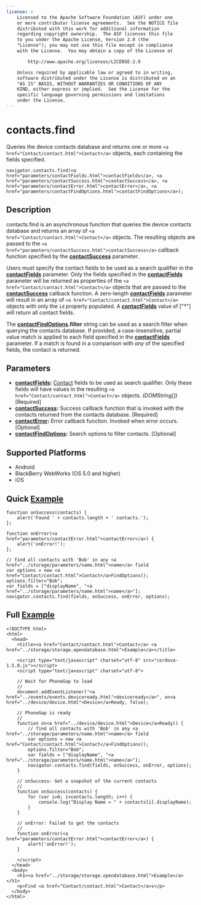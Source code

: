 ```yaml
---
license: >
    Licensed to the Apache Software Foundation (ASF) under one
    or more contributor license agreements.  See the NOTICE file
    distributed with this work for additional information
    regarding copyright ownership.  The ASF licenses this file
    to you under the Apache License, Version 2.0 (the
    "License"); you may not use this file except in compliance
    with the License.  You may obtain a copy of the License at

        http://www.apache.org/licenses/LICENSE-2.0

    Unless required by applicable law or agreed to in writing,
    software distributed under the License is distributed on an
    "AS IS" BASIS, WITHOUT WARRANTIES OR CONDITIONS OF ANY
    KIND, either express or implied.  See the License for the
    specific language governing permissions and limitations
    under the License.
---
```


contacts.find
=============

Queries the device contacts database and returns one or more `<a href="Contact/contact.html">Contact</a>` objects, each containing the fields specified.

    navigator.contacts.find(<a href="parameters/contactFields.html">contactFields</a>, <a href="parameters/contactSuccess.html">contactSuccess</a>, <a href="parameters/contactError.html">contactError</a>, <a href="parameters/contactFindOptions.html">contactFindOptions</a>);

Description
-----------

contacts.find is an asynchronous function that queries the device contacts database and returns an array of `<a href="Contact/contact.html">Contact</a>` objects.  The resulting objects are passed to the `<a href="parameters/contactSuccess.html">contactSuccess</a>` callback function specified by the __<a href="parameters/contactSuccess.html">contactSuccess</a>__ parameter.  

Users must specify the contact fields to be used as a search qualifier in the __<a href="parameters/contactFields.html">contactFields</a>__ parameter.  Only the fields specified in the __<a href="parameters/contactFields.html">contactFields</a>__ parameter will be returned as properties of the `<a href="Contact/contact.html">Contact</a>` objects that are passed to the __<a href="parameters/contactSuccess.html">contactSuccess</a>__ callback function.  A zero-length __<a href="parameters/contactFields.html">contactFields</a>__ parameter will result in an array of `<a href="Contact/contact.html">Contact</a>` objects with only the `id` property populated. A __<a href="parameters/contactFields.html">contactFields</a>__ value of ["*"] will return all contact fields. 

The __<a href="parameters/contactFindOptions.html">contactFindOptions</a>.filter__ string can be used as a search filter when querying the contacts database.  If provided, a case-insensitive, partial value match is applied to each field specified in the __<a href="parameters/contactFields.html">contactFields</a>__ parameter.  If a match is found in a comparison with _any_ of the specified fields, the contact is returned.

Parameters
----------

- __<a href="parameters/contactFields.html">contactFields</a>:__ <a href="Contact/contact.html">Contact</a> fields to be used as search qualifier. Only these fields will have values in the resulting `<a href="Contact/contact.html">Contact</a>` objects. _(DOMString[])_ [Required]
- __<a href="parameters/contactSuccess.html">contactSuccess</a>:__ Success callback function that is invoked with the contacts returned from the contacts database. [Required]
- __<a href="parameters/contactError.html">contactError</a>:__ Error callback function. Invoked when error occurs. [Optional]
- __<a href="parameters/contactFindOptions.html">contactFindOptions</a>:__ Search options to filter contacts. [Optional]

Supported Platforms
-------------------

- Android
- BlackBerry WebWorks (OS 5.0 and higher)
- iOS

Quick <a href="../storage/storage.opendatabase.html">Example</a>
-------------

    function onSuccess(contacts) {
        alert('Found ' + contacts.length + ' contacts.');
    };

    function onError(<a href="parameters/contactError.html">contactError</a>) {
        alert('onError!');
    };

    // find all contacts with 'Bob' in any <a href="../storage/parameters/name.html">name</a> field
    var options = new <a href="Contact/contact.html">Contact</a>FindOptions();
	options.filter="Bob"; 
	var fields = ["displayName", "<a href="../storage/parameters/name.html">name</a>"];
    navigator.contacts.find(fields, onSuccess, onError, options);

Full <a href="../storage/storage.opendatabase.html">Example</a>
------------

    <!DOCTYPE html>
    <html>
      <head>
        <title><a href="Contact/contact.html">Contact</a> <a href="../storage/storage.opendatabase.html">Example</a></title>

        <script type="text/javascript" charset="utf-8" src="cordova-1.5.0.js"></script>
        <script type="text/javascript" charset="utf-8">

        // Wait for PhoneGap to load
        //
        document.addEventListener("<a href="../events/events.deviceready.html">deviceready</a>", on<a href="../device/device.html">Device</a>Ready, false);

        // PhoneGap is ready
        //
        function on<a href="../device/device.html">Device</a>Ready() {
		    // find all contacts with 'Bob' in any <a href="../storage/parameters/name.html">name</a> field
		    var options = new <a href="Contact/contact.html">Contact</a>FindOptions();
			options.filter="Bob"; 
			var fields = ["displayName", "<a href="../storage/parameters/name.html">name</a>"];
		    navigator.contacts.find(fields, onSuccess, onError, options);
        }
    
        // onSuccess: Get a snapshot of the current contacts
        //
        function onSuccess(contacts) {
			for (var i=0; i<contacts.length; i++) {
				console.log("Display Name = " + contacts[i].displayName);
			}
        }
    
        // onError: Failed to get the contacts
        //
        function onError(<a href="parameters/contactError.html">contactError</a>) {
            alert('onError!');
        }

        </script>
      </head>
      <body>
        <h1><a href="../storage/storage.opendatabase.html">Example</a></h1>
        <p>Find <a href="Contact/contact.html">Contact</a>s</p>
      </body>
    </html>
    

